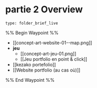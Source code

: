 # partie 2 Overview
 
```ccard
type: folder_brief_live
```
 
%% Begin Waypoint %%
- [[concept-art-website-01--map.png]]
- **jeu**
	- [[concept-art-jeu-01.png]]
	- [[Jeu portfolio en point & click]]
- [[kezako portefolio]]
- [[Website portfolio (au cas où)]]

%% End Waypoint %%
